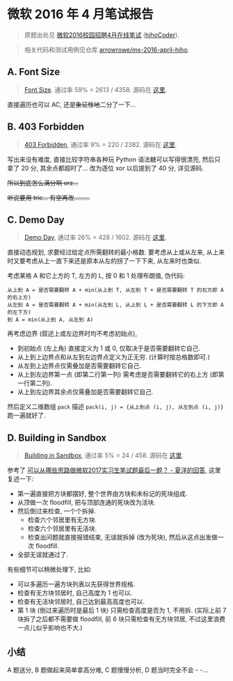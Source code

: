 微软 2016 年 4 月笔试报告
===

> 原题出处见 [微软2016校园招聘4月在线笔试](http://hihocoder.com/contest/mstest2016april1/problems) ([hihoCoder](http://hihocoder.com/)).

> 相关代码和测试用例见仓库 [arrowrowe/ms-2016-april-hiho](https://github.com/arrowrowe/ms-2016-april-hiho).

## A. Font Size

> [Font Size](http://hihocoder.com/contest/mstest2016april1/problem/1). 通过率 59% = 2613 / 4358.
> 源码在 [这里](https://github.com/arrowrowe/ms-2016-april-hiho/blob/master/a-font-size/app.py).

直接遍历也可以 AC, 还是~~象征性地~~二分了一下...

## B. 403 Forbidden

> [403 Forbidden](http://hihocoder.com/contest/mstest2016april1/problem/2), 通过率 9% = 220 / 2382.
> 源码在 [这里](https://github.com/arrowrowe/ms-2016-april-hiho/blob/master/b-403-forbidden/app.py).

写出来没有难度, 直接比较字符串各种玩 Python 语法糖可以写得很漂亮, 然后只拿了 20 分, 其余点都超时了... 改为逐位 xor 以后提到了 40 分, 详见源码.

~~所以到底怎么满分啊 orz...~~

~~听说要用 trie... 有空再改.........~~

## C. Demo Day

> [Demo Day](http://hihocoder.com/contest/mstest2016april1/problem/3), 通过率 26% = 428 / 1602.
> 源码在 [这里](https://github.com/arrowrowe/ms-2016-april-hiho/blob/master/c-demo-day/app.py).

直接动态规划, 求要经过给定点所需翻转的最小格数. 要考虑从上或从左来, 从上来时又要考虑从上一直下来还是原本从左的拐了一下下来, 从左来时也类似.

考虑某格 A 和它上方的 T, 左方的 L, 按 0 和 1 处理布朗值, 伪代码:
```
从上到 A = 是否需要翻转 A + min(从上到 T, 从左到 T + 是否需要翻转 T 的右方即 A 的右上方)
从左到 A = 是否需要翻转 A + min(从左到 L, 从上到 L + 是否需要翻转 L 的下方即 A 的左下方)
到 A = min(从上到 A, 从左到 A)
```

再考虑边界 (叙述上或左边界时均不考虑初始点),
- 到初始点 (左上角) 直接定义为 1 或 0, 仅取决于是否需要翻转它自己.
- 从上到上边界点和从左到左边界点定义为正无穷. (计算时按总格数即可.)
- 从左到上边界点仅需叠加是否需要翻转它自己.
- 从上到左边界第一点 (即第二行第一列) 需考虑是否需要翻转它的右上方 (即第一行第二列).
- 从上到左边界其余点仅需叠加是否需要翻转它自己.

然后定义二维数组 `pack` 描述 `pack(i, j) = {从上到点 (i, j), 从左到点 (i, j)}` 跑一遍就好了.

## D. Building in Sandbox

> [Building in Sandbox](http://hihocoder.com/contest/mstest2016april1/problem/4), 通过率 5% = 24 / 458.
> 源码在 [这里](https://github.com/arrowrowe/ms-2016-april-hiho/blob/master/d-building-in-sandbox/app.py).

参考了 [可以从哪些思路做微软2017实习生笔试题最后一题？ - 夏洋的回答](https://www.zhihu.com/question/42406890/answer/94388263), 这里复述一下:
- 第一遍直接把方块都摆好, 整个世界由方块和未标记的死块组成.
- 从顶做一次 floodfill, 把与顶部连通的死块改为活块.
- 然后倒过来检查, 一个个拆掉.
  - 检查六个邻居里有无方块.
  - 检查六个邻居里有无活块.
  - 检查出问题就直接报错结束, 无误就拆掉 (改为死块), 然后从这点出发做一次 floodfill.
- 全部无误就通过了.

有些细节可以稍微处理下, 比如:
- 可以多遍历一遍方块列表以先获得世界规格.
- 检查有无方块邻居时, 自己高度为 1 也可以.
- 检查有无活块邻居时, 自己达到最高高度也可以.
- 第 1 块 (倒过来遍历时是最后 1 块) 只需检查高度是否为 1, 不用拆. (实际上前 7 块拆了之后都不需要做 floodfill, 前 6 块只需检查有无方块邻居, 不过这里浪费一点儿似乎影响也不大.)

## 小结

A 题送分, B 题做起来简单拿高分难, C 题慢慢分析, D 题当时完全不会 - -...

